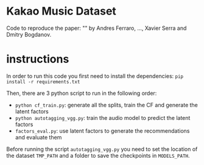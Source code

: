 # Kakao Music Dataset

Code to reproduce the paper: "" by Andres Ferraro, ..., Xavier Serra and Dmitry Bogdanov.


# instructions

In order to run this code you first need to install the dependencies: `pip install -r requirements.txt`


Then, there are 3 python script to run in the following order:
 - `python cf_train.py`: generate all the splits, train the CF and generate the latent factors
 - `python autotagging_vgg.py`: train the audio model to predict the latent factors
 - `factors_eval.py`: use latent factors to generate the recommendations and evaluate them


Before running the script `autotagging_vgg.py` you need to set the location of the dataset `TMP_PATH` and a folder to save the checkpoints in `MODELS_PATH`. 
